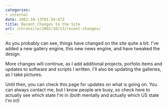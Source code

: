 ```yaml
---
categories:
- internal
date: 2002-10-13T01:54:47Z
title: Recent Changes to the Site
url: /chronicle/2002/10/13/recent-changes/
---
```


As you probably can see, things have changed on the site quite a bit.  I've added a new gallery engine, this new news engine, and have tweaked the design.

More changes will continue, as I add additional projects, porfolio items and updates to software and scripts I written.  I'll also be updating the galleries, as I take pictures.

Until then, you can check this page for updates on what is going on.  You can always contact me, but I know people are busy, so check here to actually see which state I'm in (both mentally and actually which US state I'm in!)
